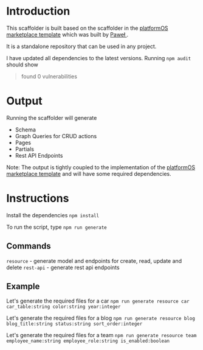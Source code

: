 # Introduction

This scaffolder is built based on the scaffolder in the [platformOS marketplace template](https://github.com/mdyd-dev/product-marketplace-template) which was built by [Paweł ](https://github.com/pavelloz).

It is a standalone repository that can be used in any project.

I have updated all dependencies to the latest versions. 
Running `npm audit` should show

> found 0 vulnerabilities

# Output
Running the scaffolder will generate

 * Schema
 * Graph Queries for CRUD actions
 * Pages
 * Partials
 * Rest API Endpoints

 Note: The output is tightly coupled to the implementation of the [platformOS marketplace template](https://github.com/mdyd-dev/product-marketplace-template) and will have some required dependencies.

# Instructions
Install the dependencies
`npm install`

To run the script, type
`npm run generate`

## Commands
`resource` - generate model and endpoints for create, read, update and delete
`rest-api` - generate rest api endpoints

## Example
Let's generate the required files for a car
`npm run generate resource car car_table:string color:string year:integer`

Let's generate the required files for a blog
`npm run generate resource blog blog_title:string status:string sort_order:integer`

Let's generate the required files for a team
`npm run generate resource team employee_name:string employee_role:string is_enabled:boolean`

